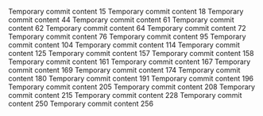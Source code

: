 Temporary commit content 15
Temporary commit content 18
Temporary commit content 44
Temporary commit content 61
Temporary commit content 62
Temporary commit content 64
Temporary commit content 72
Temporary commit content 76
Temporary commit content 95
Temporary commit content 104
Temporary commit content 114
Temporary commit content 125
Temporary commit content 157
Temporary commit content 158
Temporary commit content 161
Temporary commit content 167
Temporary commit content 169
Temporary commit content 174
Temporary commit content 180
Temporary commit content 191
Temporary commit content 196
Temporary commit content 205
Temporary commit content 208
Temporary commit content 215
Temporary commit content 228
Temporary commit content 250
Temporary commit content 256
